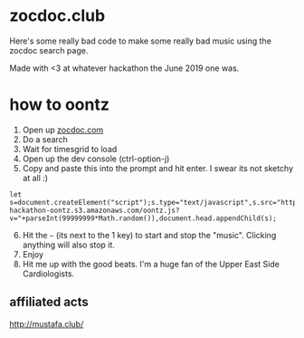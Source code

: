 # zocdoc.club
Here's some really bad code to make some really bad music using the zocdoc search page.

Made with <3 at whatever hackathon the June 2019 one was.

# how to oontz
1. Open up [zocdoc.com](https://zocdoc.com)
2. Do a search
3. Wait for timesgrid to load
4. Open up the dev console (ctrl-option-j)
5. Copy and paste this into the prompt and hit enter. I swear its not sketchy at all :)
```
let s=document.createElement("script");s.type="text/javascript",s.src="https://cc-hackathon-oontz.s3.amazonaws.com/oontz.js?v="+parseInt(99999999*Math.random()),document.head.appendChild(s);
```
6. Hit the `~` (its next to the 1 key) to start and stop the "music". Clicking anything will also stop it.
7. Enjoy
8. Hit me up with the good beats. I'm a huge fan of the Upper East Side Cardiologists.

## affiliated acts
http://mustafa.club/
